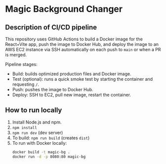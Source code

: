 # Magic Background Changer

## Description of CI/CD pipeline
This repository uses GitHub Actions to build a Docker image for the React+Vite app, push the image to Docker Hub, and deploy the image to an AWS EC2 instance via SSH automatically on each push to `main` or when a PR is merged.

Pipeline stages:
- Build: builds optimized production files and Docker image.
- Test (optional): runs a quick smoke test by starting the container and requesting `/`.
- Push: pushes the image to Docker Hub.
- Deploy: SSH to EC2, pull new image, restart the container.

## How to run locally
1. Install Node.js and npm.
2. `npm install`
3. `npm run dev` (dev server)
4. To build: `npm run build` (creates `dist`)
5. To run with Docker locally:
   ```bash
   docker build -t magic-bg .
   docker run -d -p 8080:80 magic-bg


